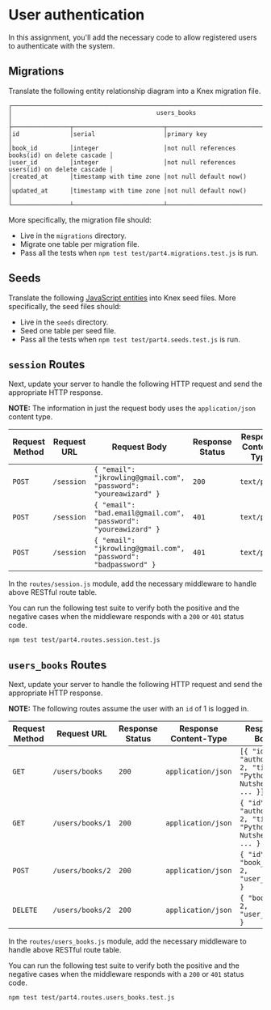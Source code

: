 # User authentication

In this assignment, you'll add the necessary code to allow registered users to authenticate with the system.

## Migrations

Translate the following entity relationship diagram into a Knex migration file.

```text
┌───────────────────────────────────────────────────────────────────────────────────────────┐
│                                        users_books                                        │
├────────────────┬─────────────────────────┬────────────────────────────────────────────────┤
│id              │serial                   │primary key                                     │
│book_id         │integer                  │not null references books(id) on delete cascade │
|user_id         │integer                  │not null references users(id) on delete cascade │
│created_at      │timestamp with time zone │not null default now()                          │
│updated_at      │timestamp with time zone │not null default now()                          │
└────────────────┴─────────────────────────┴────────────────────────────────────────────────┘
```

More specifically, the migration file should:

- Live in the `migrations` directory.
- Migrate one table per migration file.
- Pass all the tests when `npm test test/part4.migrations.test.js` is run.

## Seeds

Translate the following [JavaScript entities](https://gist.github.com/ryansobol/0bcc0058af3ce5823263ac005a34b050) into Knex seed files. More specifically, the seed files should:

- Live in the `seeds` directory.
- Seed one table per seed file.
- Pass all the tests when `npm test test/part4.seeds.test.js` is run.

## `session` Routes

Next, update your server to handle the following HTTP request and send the appropriate HTTP response.

**NOTE:** The information in just the request body uses the `application/json` content type.

| Request Method | Request URL        | Request Body                                                     | Response Status | Response Content-Type | Response Body  |
|----------------|--------------------|------------------------------------------------------------------|-----------------|-----------------------|----------------|
| `POST`         | `/session`         | `{ "email": "jkrowling@gmail.com", "password": "youreawizard" }` | `200`           | `text/plain`          | `OK`           |
| `POST`         | `/session`         | `{ "email": "bad.email@gmail.com", "password": "youreawizard" }` | `401`           | `text/plain`          | `Unauthorized` |
| `POST`         | `/session`         | `{ "email": "jkrowling@gmail.com", "password": "badpassword" }`  | `401`           | `text/plain`          | `Unauthorized` |

In the `routes/session.js` module, add the necessary middleware to handle above RESTful route table.

You can run the following test suite to verify both the positive and the negative cases when the middleware responds with a `200` or `401` status code.

```shell
npm test test/part4.routes.session.test.js
```

## `users_books` Routes

Next, update your server to handle the following HTTP request and send the appropriate HTTP response.

**NOTE:** The following routes assume the user with an `id` of 1 is logged in.

| Request Method | Request URL        | Response Status | Response Content-Type | Response Body                                                         |
|----------------|--------------------|-----------------|-----------------------|-----------------------------------------------------------------------|
| `GET`          | `/users/books`     | `200`           | `application/json`    | `[{ "id": 1, "author_id": 2, "title": "Python In A Nutshell", ... }]` |
| `GET`          | `/users/books/1`   | `200`           | `application/json`    | `{ "id": 1, "author_id": 2, "title": "Python In A Nutshell", ... }`   |
| `POST`         | `/users/books/2`   | `200`           | `application/json`    | `{ "id": 2, "book_id": 2, "user_id": 1 }`                             |
| `DELETE`       | `/users/books/2`   | `200`           | `application/json`    | `{ "book_id": 2, "user_id": 1 }`                                      |

In the `routes/users_books.js` module, add the necessary middleware to handle above RESTful route table.

You can run the following test suite to verify both the positive and the negative cases when the middleware responds with a `200` or `401` status code.

```shell
npm test test/part4.routes.users_books.test.js
```
